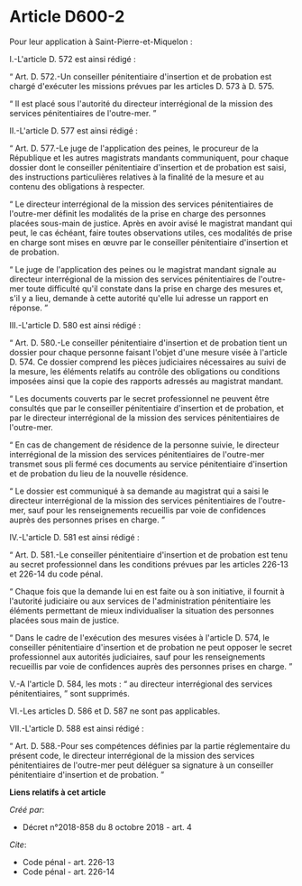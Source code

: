 # Article D600-2

Pour leur application à Saint-Pierre-et-Miquelon :

I.-L'article D. 572 est ainsi rédigé :

“ Art. D. 572.-Un conseiller pénitentiaire d'insertion et de probation est chargé d'exécuter les missions prévues par les
articles D. 573 à D. 575.

“ Il est placé sous l'autorité du directeur interrégional de la mission des services pénitentiaires de l'outre-mer. ”

II.-L'article D. 577 est ainsi rédigé :

“ Art. D. 577.-Le juge de l'application des peines, le procureur de la République et les autres magistrats mandants
communiquent, pour chaque dossier dont le conseiller pénitentiaire d'insertion et de probation est saisi, des instructions
particulières relatives à la finalité de la mesure et au contenu des obligations à respecter.

“ Le directeur interrégional de la mission des services pénitentiaires de l'outre-mer définit les modalités de la prise en
charge des personnes placées sous-main de justice. Après en avoir avisé le magistrat mandant qui peut, le cas échéant, faire
toutes observations utiles, ces modalités de prise en charge sont mises en œuvre par le conseiller pénitentiaire d'insertion
et de probation.

“ Le juge de l'application des peines ou le magistrat mandant signale au directeur interrégional de la mission des services
pénitentiaires de l'outre-mer toute difficulté qu'il constate dans la prise en charge des mesures et, s'il y a lieu, demande
à cette autorité qu'elle lui adresse un rapport en réponse. ”

III.-L'article D. 580 est ainsi rédigé :

“ Art. D. 580.-Le conseiller pénitentiaire d'insertion et de probation tient un dossier pour chaque personne faisant l'objet
d'une mesure visée à l'article D. 574. Ce dossier comprend les pièces judiciaires nécessaires au suivi de la mesure, les
éléments relatifs au contrôle des obligations ou conditions imposées ainsi que la copie des rapports adressés au magistrat
mandant.

“ Les documents couverts par le secret professionnel ne peuvent être consultés que par le conseiller pénitentiaire
d'insertion et de probation, et par le directeur interrégional de la mission des services pénitentiaires de l'outre-mer.

“ En cas de changement de résidence de la personne suivie, le directeur interrégional de la mission des services
pénitentiaires de l'outre-mer transmet sous pli fermé ces documents au service pénitentiaire d'insertion et de probation du
lieu de la nouvelle résidence.

“ Le dossier est communiqué à sa demande au magistrat qui a saisi le directeur interrégional de la mission des services
pénitentiaires de l'outre-mer, sauf pour les renseignements recueillis par voie de confidences auprès des personnes prises en
charge. ”

IV.-L'article D. 581 est ainsi rédigé :

“ Art. D. 581.-Le conseiller pénitentiaire d'insertion et de probation est tenu au secret professionnel dans les conditions
prévues par les articles 226-13 et 226-14 du code pénal.

“ Chaque fois que la demande lui en est faite ou à son initiative, il fournit à l'autorité judiciaire ou aux services de
l'administration pénitentiaire les éléments permettant de mieux individualiser la situation des personnes placées sous main
de justice.

“ Dans le cadre de l'exécution des mesures visées à l'article D. 574, le conseiller pénitentiaire d'insertion et de probation
ne peut opposer le secret professionnel aux autorités judiciaires, sauf pour les renseignements recueillis par voie de
confidences auprès des personnes prises en charge. ”

V.-A l'article D. 584, les mots : “ au directeur interrégional des services pénitentiaires, ” sont supprimés.

VI.-Les articles D. 586 et D. 587 ne sont pas applicables.

VII.-L'article D. 588 est ainsi rédigé :

“ Art. D. 588.-Pour ses compétences définies par la partie réglementaire du présent code, le directeur interrégional de la
mission des services pénitentiaires de l'outre-mer peut déléguer sa signature à un conseiller pénitentiaire d'insertion et de
probation. ”

**Liens relatifs à cet article**

_Créé par_:

  - Décret n°2018-858 du 8 octobre 2018 - art. 4

_Cite_:

  - Code pénal - art. 226-13
  - Code pénal - art. 226-14
